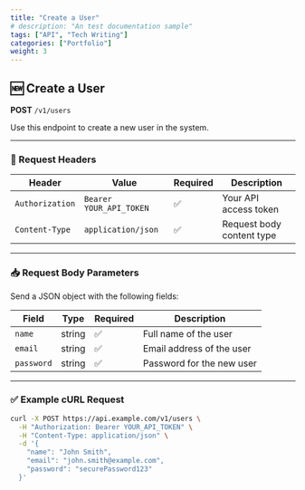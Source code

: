```yaml
---
title: "Create a User"
# description: "An test documentation sample"
tags: ["API", "Tech Writing"]
categories: ["Portfolio"]
weight: 3
---
```


## 🆕 Create a User

**POST** `/v1/users`

Use this endpoint to create a new user in the system.

---

### 🔸 Request Headers

| Header            | Value                   | Required | Description                      |
|-------------------|-------------------------|----------|----------------------------------|
| `Authorization`   | `Bearer YOUR_API_TOKEN` | ✅       | Your API access token            |
| `Content-Type`    | `application/json`      | ✅       | Request body content type        |

---

### 📥 Request Body Parameters

Send a JSON object with the following fields:

| Field     | Type   | Required | Description                          |
|-----------|--------|----------|--------------------------------------|
| `name`    | string | ✅       | Full name of the user                |
| `email`   | string | ✅       | Email address of the user            |
| `password`| string | ✅       | Password for the new user            |

---

### ✅ Example cURL Request

```bash
curl -X POST https://api.example.com/v1/users \
  -H "Authorization: Bearer YOUR_API_TOKEN" \
  -H "Content-Type: application/json" \
  -d '{
    "name": "John Smith",
    "email": "john.smith@example.com",
    "password": "securePassword123"
  }'
